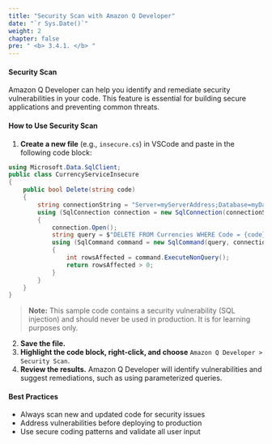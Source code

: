 ```yaml
---
title: "Security Scan with Amazon Q Developer"
date: "`r Sys.Date()`"
weight: 2
chapter: false
pre: " <b> 3.4.1. </b> "
---
```


#### Security Scan

Amazon Q Developer can help you identify and remediate security vulnerabilities in your code. This feature is essential for building secure applications and preventing common threats.

#### How to Use Security Scan
1. **Create a new file** (e.g., `insecure.cs`) in VSCode and paste in the following code block:

```csharp
using Microsoft.Data.SqlClient;
public class CurrencyServiceInsecure
{
    public bool Delete(string code)
    {
        string connectionString = "Server=myServerAddress;Database=myDataBase;User Id=myUsername;Password=myPassword;";
        using (SqlConnection connection = new SqlConnection(connectionString))
        {
            connection.Open();
            string query = $"DELETE FROM Currencies WHERE Code = {code}";
            using (SqlCommand command = new SqlCommand(query, connection))
            {
                int rowsAffected = command.ExecuteNonQuery();
                return rowsAffected > 0;
            }
        }
    }
}
```

> **Note:** This sample code contains a security vulnerability (SQL injection) and should never be used in production. It is for learning purposes only.

2. **Save the file.**
3. **Highlight the code block, right-click, and choose** `Amazon Q Developer > Security Scan`.
4. **Review the results.** Amazon Q Developer will identify vulnerabilities and suggest remediations, such as using parameterized queries.

#### Best Practices
- Always scan new and updated code for security issues
- Address vulnerabilities before deploying to production
- Use secure coding patterns and validate all user input